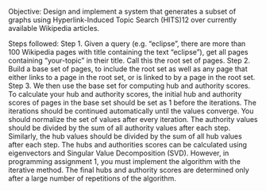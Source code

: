 Objective:
Design and implement a system that generates a subset of graphs using Hyperlink-Induced Topic Search (HITS)12 over currently 
available Wikipedia articles.

Steps followed:
Step 1. Given a query (e.g. “eclipse”, there are more than 100 Wikipedia pages with title
containing the text “eclipse”), get all pages containing “your-topic” in their title. Call this the
root set of pages.
Step 2. Build a base set of pages, to include the root set as well as any page that either links to a
page in the root set, or is linked to by a page in the root set.
Step 3. We then use the base set for computing hub and authority scores. To calculate your hub
and authority scores, the initial hub and authority scores of pages in the base set should be set
as 1 before the iterations. The iterations should be continued automatically until the values
converge. You should normalize the set of values after every iteration. The authority values
should be divided by the sum of all authority values after each step. Similarly, the hub values
should be divided by the sum of all hub values after each step.
The hubs and authorities scores can be calculated using eigenvectors and Singular Value
Decomposition (SVD). However, in programming assignment 1, you must implement the
algorithm with the iterative method. The final hubs and authority scores are determined only
after a large number of repetitions of the algorithm. 

